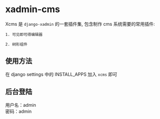 xadmin-cms
==========

Xcms 是 ``django-xadmin`` 的一套插件集, 包含制作 cms 系统需要的常用插件:

    1. 可见即可得编辑器

    2. 树形组件

使用方法
--------

在 django settings 中的 INSTALL_APPS 加入 ``xcms`` 即可


后台登陆
--------

用户名：admin  
密码：admin

